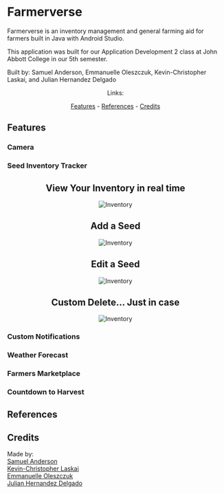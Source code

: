 # **Farmerverse**

Farmerverse is an inventory management and general farming aid for farmers built in Java with Android Studio.

This application was built for our Application Development 2 class at John Abbott College in our 5th semester.


Built by: Samuel Anderson, Emmanuelle Oleszczuk, Kevin-Christopher Laskai, and Julian Hernandez Delgado

<div align="center">
Links:

[Features](#features) - 
[References](#references) - 
[Credits](#credits)
</div>

## Features

### Camera

### Seed Inventory Tracker

<div align="center">

## View Your Inventory in real time

![Inventory](./readmeimages/seedList.png)

## Add a Seed

![Inventory](./readmeimages/addSeed.png)

## Edit a Seed

![Inventory](./readmeimages/editSeed.png)

## Custom Delete... Just in case

![Inventory](./readmeimages/customDelete.png)

</div>


### Custom Notifications

### Weather Forecast

### Farmers Marketplace

### Countdown to Harvest

## References

<!-- Put links here -->

## Credits
Made by: <br>
[Samuel Anderson](https://sanderson-96.github.io)<br>
[Kevin-Christopher Laskai]()<br>
[Emmanuelle Oleszczuk]()<br>
[Julian Hernandez Delgado]()<br>
